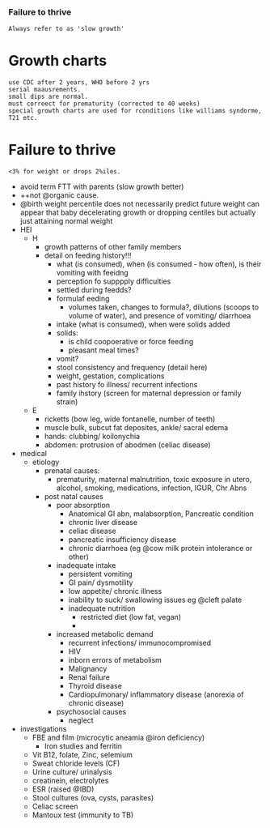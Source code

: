 ### Failure to thrive
    Always refer to as 'slow growth'

# Growth charts
    use CDC after 2 years, WHO before 2 yrs
    serial maausrements.
    small dips are normal.
    must correect for prematurity (corrected to 40 weeks)
    special growth charts are used for rconditions like williams syndorme, T21 etc.

# Failure to thrive
    <3% for weight or drops 2%iles.
- avoid term FTT with parents (slow growth better)
- ++not @organic cause. 
- @birth weight percentile does not necessarily predict future weight can appear that baby decelerating growth or dropping centiles but actually just attaining normal weight
- HEI
    + H
        * growth patterns of other family members
        * detail on feeding history!!!
            - what (is consumed), when (is consumed - how often), is their vomiting with feeidng
            - perception fo supppply difficulties
            - settled during feedds?
            - formulaf eeding
                +  volumes taken, changes to formula?, dilutions (scoops to volume of water), and presence of vomiting/ diarrhoea
            - intake (what is consumed), when were solids added
            - solids:
                + is child coopoerative or force feeding
                + pleasant meal times?
            - vomit? 
            - stool consistency and frequency (detail here)
            - weight, gestation, complications
            - past history fo illness/ recurrent infections
            - family ihstory (screen for maternal depression or family strain)
    + E
        * ricketts (bow leg, wide fontanelle, number of teeth)
        * muscle bulk, subcut fat deposites, ankle/ sacral edema
        * hands: clubbing/ koilonychia
        * abdomen: protrusion of abodmen (celiac disease)
- medical
    + etiology
        * prenatal causes:
            - prematurity, maternal malnutrition, toxic exposure in utero, alcohol, smoking, medications, infection, IGUR, Chr Abns
        * post natal causes 
            - poor absorption
                + Anatomical GI abn, malabsorption, Pancreatic condition
                + chronic liver disease
                + celiac disease
                + pancreatic insufficiency disease
                + chronic diarrhoea (eg @cow milk protein intolerance or other)
            - inadequate intake
                + persistent vomiting 
                + GI pain/ dysmotility
                + low appetite/ chronic illness
                + inability to suck/ swallowing issues eg @cleft palate
                + inadequate nutrition
                    * restricted diet (low fat, vegan)
                    * 
            - increased metabolic demand
                + recurrent infections/ immunocompromised
                + HIV
                + inborn errors of metabolism
                + Malignancy
                + Renal failure
                + Thyroid disease
                + Cardiopulmonary/ inflammatory disease (anorexia of chronic disease)
            - psychosocial causes
                + neglect
- investigations
    + FBE and film (microcytic aneamia @iron deficiency)
        * Iron studies and ferritin
    + Vit B12, folate, Zinc, selemium
    + Sweat chloride levels (CF)
    + Urine culture/ urinalysis
    + creatinein, electrolytes
    + ESR (raised @IBD)
    + Stool cultures (ova, cysts, parasites)
    + Celiac screen
    + Mantoux test (immunity to TB)
